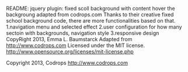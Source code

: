 README:
jquery plugin: 
fixed scoll background with content hover the backgroung
adapted from codrops.com
Thanks to their creative fixed school background code, there are more functionalities based on that.
1.navigation menu and selected effect
2.user configuration for how many sectoin with backgrounds, navigation style
3.responsive design  
CopyRight 2013, Emma L. Baumstarck
Adapted from
http://www.codrops.com
Licensed under the MIT license.
http://www.opensource.org/licenses/mit-license.php

Copyright 2013, Codrops
http://www.codrops.com
